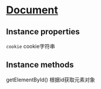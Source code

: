 # [Document](https://developer.mozilla.org/en-US/docs/Web/API/Document)

## Instance properties

`cookie` cookie字符串

## Instance methods

getElementById() 根据id获取元素对象
